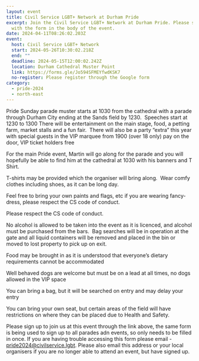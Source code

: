 ```yaml
---
layout: event
title: Civil Service LGBT+ Network at Durham Pride
excerpt: Join the Civil Service LGBT+ Network at Durham Pride. Please sign up
  with the form in the body of the event.
date: 2024-04-11T08:26:02.203Z
event:
  host: Civil Service LGBT+ Network
  start: 2024-05-26T10:30:02.218Z
  end: ""
  deadline: 2024-05-15T12:00:02.242Z
  location: Durham Cathedral Muster Point
  link: https://forms.gle/Jo594SFMEYfwdKSK7
  no-register: Please register through the Google form
category:
  - pride-2024
  - north-east
---
```

Pride Sunday parade muster starts at 1030 from the cathedral with a parade through Durham City ending at the Sands field by 1230.  Speeches start at 1230 to 1300 There will be entertainment on the main stage, food, a petting farm, market stalls and a fun fair.  There will also be a party “extra” this year with special guests in the VIP marquee from 1900 (over 18 only) pay on the door, VIP ticket holders free

For the main Pride event, Martin will go along for the parade and you will hopefully be able to find him at the cathedral at 1030 with his banners and T Shirt.

T-shirts may be provided which the organiser will bring along.  Wear comfy clothes including shoes, as it can be long day. 

Feel free to bring your own paints and flags, etc if you are wearing fancy-dress, please respect the CS code of conduct.

Please respect the CS code of conduct.

No alcohol is allowed to be taken into the event as it is licenced, and alcohol must be purchased from the bars.  Bag searches will be in operation at the gate and all liquid containers will be removed and placed in the bin or moved to lost property to pick up on exit.

Food may be brought in as it is understood that everyone’s dietary requirements cannot be accommodated

Well behaved dogs are welcome but must be on a lead at all times, no dogs allowed in the VIP space

You can bring a bag, but it will be searched on entry and may delay your entry

You can bring your own seat, but certain areas of the field will have restrictions on where they can be placed due to Health and Safety.

Please sign up to join us at this event through the link above, the same form is being used to sign up to all parades adn events, so only needs to be filled in once. If you are having trouble accessing this form please email - pride2024@civilservice.lgbt. Please also email this address or your local organisers if you are no longer able to attend an event, but have signed up.